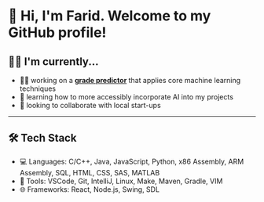 # 👋 Hi, I'm Farid. Welcome to my GitHub profile! 
## 👨‍💻 I'm currently...
- 🧑‍🎓 working on a [**grade predictor**](https://github.com/Farid-Jam/Grade-Predictor) that applies core machine learning techniques
- 🌱 learning how to more accessibly incorporate AI into my projects
- 🤝 looking to collaborate with local start-ups

---

## 🛠️ Tech Stack
- 💻 Languages: C/C++, Java, JavaScript, Python, x86 Assembly, ARM Assembly, SQL, HTML, CSS, SAS, MATLAB
- 🧰 Tools: VSCode, Git, IntelliJ, Linux, Make, Maven, Gradle, VIM
- 🌐 Frameworks: React, Node.js, Swing, SDL
